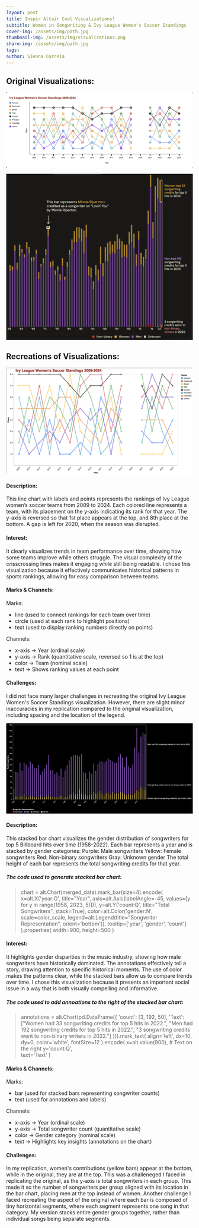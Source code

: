 ```yaml
---
layout: post
title: Inspir Altair Cool Visualizations!
subtitle: Women in Songwriting & Ivy League Women's Soccer Standings
cover-img: /assets/img/path.jpg
thumbnail-img: /assets/img/visualizations.png
share-img: /assets/img/path.jpg
tags: 
author: Sienna Correia
---
```

## Original Visualizations:
![Pudding Ivy League Women's Soccer Standings 2009-2024 Visualization](/assets/img/original_standings.png)

![Reddit Women in Songwriting Visualization](/assets/img/original_song.png)

## Recreations of Visualizations:
![Recreation of Ivy League Women's Soccer Standings 2009-2024 Visualization](/assets/img/soccer_standings.png)
#### Description:
This line chart with labels and points represents the rankings of Ivy League women’s soccer teams from 2009 to 2024. Each colored line represents a team, with its placement on the y-axis indicating its rank for that year. The y-axis is reversed so that 1st place appears at the top, and 8th place at the bottom. A gap is left for 2020, when the season was disrupted.
#### Interest:
It clearly visualizes trends in team performance over time, showing how some teams improve while others struggle. The visual complexity of the crisscrossing lines makes it engaging while still being readable. I chose this visualization because it effectively communicates historical patterns in sports rankings, allowing for easy comparison between teams.
#### Marks & Channels:
Marks: 
- line (used to connect rankings for each team over time)
- circle (used at each rank to highlight positions)
- text (used to display ranking numbers directly on points)

Channels:
- x-axis → Year (ordinal scale)
- y-axis → Rank (quantitative scale, reversed so 1 is at the top)
- color → Team (nominal scale)
- text → Shows ranking values at each point

#### Challenges:
I did not face many larger challenges in recreating the original Ivy League Women's Soccer Standings visualization. However, there are slight minor inaccuracies in my replication compared to the original visualization, including spacing and the location of the legend. 

![Recreation Women in Songwriting Visualization](/assets/img/women_in_songwriting.png)
#### Description:
This stacked bar chart visualizes the gender distribution of songwriters for top 5 Billboard hits over time (1958-2022).
Each bar represents a year and is stacked by gender categories:
Purple: Male songwriters
Yellow: Female songwriters
Red: Non-binary songwriters
Gray: Unknown gender
The total height of each bar represents the total songwriting credits for that year.

##### The code used to generate stacked bar chart:
> chart = alt.Chart(merged_data).mark_bar(size=4).encode(
>     x=alt.X('year:O', title="Year", axis=alt.Axis(labelAngle=-45, values=[y for y in range(1958, 2023, 5)])), 
>     y=alt.Y('count:Q', title="Total Songwriters", stack=True), 
>     color=alt.Color('gender:N', scale=color_scale, legend=alt.Legend(title="Songwriter Representation", orient='bottom')),
>     tooltip=['year', 'gender', 'count'] 
> ).properties(
>     width=900,
>     height=500
> )

#### Interest:
It highlights gender disparities in the music industry, showing how male songwriters have historically dominated. The annotations effectively tell a story, drawing attention to specific historical moments. The use of color makes the patterns clear, while the stacked bars allow us to compare trends over time. I chose this visualization because it presents an important social issue in a way that is both visually compelling and informative.

##### The code used to add annoations to the right of the stacked bar chart: 
> annotations = alt.Chart(pd.DataFrame({
>     'count': [3, 192, 50], 
>     'Text': ["Women had 33 songwriting credits for top 5 hits in 2022.",
>              "Men had 192 songwriting credits for top 5 hits in 2022.",
>              "3 songwriting credits went to non-binary writers in 2022."]
> })).mark_text(
>     align='left', dx=10, dy=0, color='white', fontSize=12
> ).encode(
>     x=alt.value(900),  # Text on the right
>     y='count:Q',  
>     text='Text'
> )

#### Marks & Channels:
Marks:
- bar (used for stacked bars representing songwriter counts)
- text (used for annotations and labels)

Channels:
- x-axis → Year (ordinal scale)
- y-axis → Total songwriter count (quantitative scale)
- color → Gender category (nominal scale)
- text → Highlights key insights (annotations on the chart)

#### Challenges:
In my replication, women's contributions (yellow bars) appear at the bottom, while in the original, they are at the top. This was a challeneged I faced in replicating the original, as the y-axis is total songwriters in each group. This made it so the number of songwriters per group aligned with its location in the bar chart, placing men at the top instead of women.
Another challenge I faced recreating the aspect of the original where each bar is composed of tiny horizontal segments, where each segment represents one song in that category. My version stacks entire gender groups together, rather than individual songs being separate segments.
